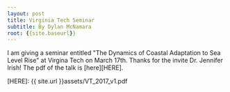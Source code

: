 ```yaml
---
layout: post
title: Virginia Tech Seminar
subtitle: By Dylan McNamara
root: {{site.baseurl}}
---
```



I am giving a seminar entitled "The Dynamics of Coastal Adaptation to Sea Level Rise" at Virgina Tech on March 17th.  Thanks for the invite Dr. Jennifer Irish!  The pdf of the talk is [here][HERE].

[HERE]: {{ site.url }}assets/VT_2017_v1.pdf
